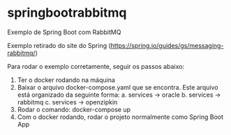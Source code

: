 # springbootrabbitmq

Exemplo de Spring Boot com RabbitMQ

Exemplo retirado do site do Spring (https://spring.io/guides/gs/messaging-rabbitmq/)

Para rodar o exemplo corretamente, seguir os passos abaixo:

1. Ter o docker rodando na máquina
2. Baixar o arquivo docker-compose.yaml que se encontra. Este arquivo está organizado da seguinte forma:
	a. services -> oracle
	b. services -> rabbitmq
	c. services -> openzipkin
3. Rodar o comando: docker-compose up
4. Com o docker rodando, rodar o projeto normalmente como Spring Boot App
	 
